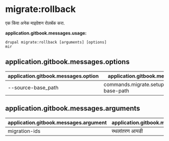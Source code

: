 # migrate:rollback
एक किंवा अनेक माइग्रेशन रोलबॅक करा.

**application.gitbook.messages.usage:**
```
drupal migrate:rollback [arguments] [options]
mir
```

## application.gitbook.messages.options
application.gitbook.messages.option | application.gitbook.messages.details
-------|-------------
--source-base_path | commands.migrate.setup.options.source-base-path

## application.gitbook.messages.arguments
application.gitbook.messages.argument | application.gitbook.messages.details
---------|-------------
migration-ids | स्थलांतरण आयडी
